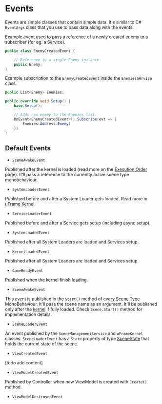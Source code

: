 # Events

Events are simple classes that contain simple data. It's similar to C# `EventArgs` class that you use to pass data along with the events.

Example event used to pass a reference of a newly created enemy to a subscriber (for eg. a Service).

```csharp
public class EnemyCreatedEvent {

    // Reference to a single Enemy instance.
    public Enemy;
}
```

Example subscription to the `EnemyCreatedEvent` inside the `EnemiesService` class.

```csharp
public List<Enemy> Enemies;

public override void Setup() {
    base.Setup();

    // Adds new enemy to the Enemies list.
    OnEvent<EnemyCreatedEvent>().Subscribe(evt => {
        Enemies.Add(evt.Enemy)
    })
}
```

## Default Events

* `SceneAwakeEvent`

Published after the kernel is loaded (read more on the [Execution Order](execution-order.md) page). It'll pass a reference to the currently active scene type monobehaviour.

* `SystemLoaderEvent`

Published before and after a System Loader gets loaded. Read more in [uFrame Kernel](uframe-kernel.md).

* `ServiceLoaderEvent`

Published before and after a Service gets setup (including async setup).

* `SystemLoadedEvent`

Published after all System Loaders are loaded and Services setup.

* `KernelLoadedEvent`

Published after all System Loaders are loaded and Services setup.

* `GameReadyEvent`

Published when the kernel finish loading.

* `SceneAwakeEvent`

This event is published in the `Start()` method of every [Scene Type](nodes/scene-type-node.md) MonoBehaviour. It'll pass the scene name as an argument. It'll be published only after the [kernel](uframe-kernel.md) if fully loaded. Check `Scene.Start()` method for implementation details.

* `SceneLoaderEvent`

An event published by the `SceneManagementService` and `uFrameKernel` classes. `SceneLoaderEvent` has a `State` property of type [SceneState](scenestate.md) that holds the current state of the scene.

* `ViewCreatedEvent`

[todo add content]

* `ViewModelCreatedEvent`

Published by Controller when new ViewModel is created with `Create()` method.

* `ViewModelDestroyedEvent`
